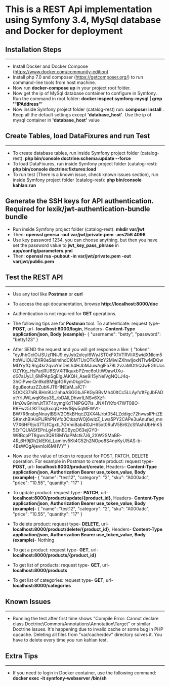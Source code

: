 # This is a REST Api implementation using Symfony 3.4, MySql database and Docker for deployment

## Installation Steps
----------------------
- Install Docker and Docker Compose (https://www.docker.com/community-edition).
- Install php 7.0 and composer (https://getcomposer.org/) to run command-line tools from host machine.
- Now run **docker-compose up** in your project root folder.
- Now get the ip of MySql database container to configure in Symfony. Run the command in root folder: **docker inspect symfony-mysql | grep '"IPAddress"'**
- Now inside Symfony project folder (catalog-rest) run: **composer install** . Keep all the default settings except **'database_host'**. Use the ip of mysql container in **'database_host'** value

## Create Tables, load DataFixures and run Test
-------------------------------------------------
- To create database tables, run inside Symfony project folder (catalog-rest): **php bin/console doctrine:schema:update --force**
- To load DataFixures, run inside Symfony project folder (catalog-rest): **php bin/console doctrine:fixtures:load**
- To run test (There is a known issue, check known issues section), run inside Symfony project folder (catalog-rest): **php bin/console kahlan:run**

## Generate the SSH keys for API authentication. Required for **lexik/jwt-authentication-bundle bundle**
- Run inside Symfony project folder (catalog-rest): **mkdir var/jwt**
- Then: **openssl genrsa -out var/jwt/private.pem -aes256 4096**
- Use key password 1234, you can choose anything, but then you have set the password value to **jwt_key_pass_phrase** in **app/config/parameters.yml**
- Then: **openssl rsa -pubout -in var/jwt/private.pem -out var/jwt/public.pem**

## Test the REST API
----------------------------
- Use any tool like **Postman** or **curl**
- To access the api documentation, browse **http://localhost:8000/doc**
- Authentication is not required for **GET** operations. 
- The following tips are for **Postman** tool. To authenticate: request type- **POST**, url- **localhost:8000/login**, Headers- **Content-Type application/json**,
**Body (example)**- {
    "username": "betty",
    "password": "betty123"
}
- After SEND the request and you will get response a like: 
{
    "token": "eyJhbGciOiJSUzI1NiJ9.eyJyb2xlcyI6WyJST0xFX1VTRVIiXSwidXNlcm5hbWUiOiJiZXR0eSIsImlhdCI6MTUxOTk1MzY2MiwiZXhwIjoxNTIwMDQwMDYyfQ.Rrg4kr2qvoYmDeLh4HJbMJuwAglFa79L2vzaMOthQJwEGhUcsOZYKg_HsParjRU8SjVXR1IquxbPZmc6oUtW9awUXu-dG7aUyL1_6MPApSgElgJAKQH_Aae9i15yNelVgNQLJ4q-3hOiPweiQn9kdBMtjpfGRym0kglrOx-8guBeotuzZZubKJT6r1NEaM_aICT-SOCK37hRLBHn9Uc1nhaASGGbJiFKGyBBvMh40ltCc5LLAyfo1tFgJbFADxtYrIJWLwqK6os3S_rbDAlLDhwrlLNSv6Xzf-HmXwGnlnnJtTXT4xymgKdTNiPGQ7ls_JNX1YKfo47WT08O-R8Fwz5L92TkqSxcqQHHvfBjw5qMEWVt-BW7R6nsbgNnuyIBSiV2O5kBHqcZQXX4IJrbt054LZddigc72hvwsIPhtZESKmxhBIAlxPiJRhPNVfo3CtkazWOj6wIzZ_Lwa5PY2CAPe3uAnufad_mnV7X6HF9jo37TzfCgxtL7GVmiBab4t0JH65xt0RulV5Br62cSfAshUbHnK55ErTQUiASfEPnLg4n6hEDByqO63ejGY0-WRBcpPT8gwv3QR1BMYiaPMctk7J6_2XW2SMaBR-4R_6H9jDh2kIEKd_Lamlov5Kt4G52h2NOpo8S4npKyUl5AS-b-4BsWOgAjevnIoI6MHVY"
}

- Now use the value of token to request for POST, PATCH, DELETE operation. For example in Postman to create product: request type- **POST**, url- **localhost:8000/product/create**, Headers- **Content-Type application/json**,
**Authorization Bearer use_token_value**,
**Body (example)**- {
    "name": "test12",
    "category": "2",
    "sku": "A000adc",
    "price": "10.55",
    "quantity": "17"
}

- To update product: request type- **PATCH**, url- **localhost:8000/product/update/{product_id}**, Headers- **Content-Type application/json**,
**Authorization Bearer use_token_value**,
**Body (example)**- {
    "name": "test12",
    "category": "2",
    "sku": "A000adc",
    "price": "10.55",
    "quantity": "17"
}

- To delete product: request type- **DELETE**, url- **localhost:8000/product/delete/{product_id}**, Headers- **Content-Type application/json**,
**Authorization Bearer use_token_value**,
**Body (example)**- Nothing

- To get a product: request type- **GET**, url- **localhost:8000/products/{product_id}**
- To get list of products: request type- **GET**, url- **localhost:8000/products**
- To get list of categories: request type- **GET**, url- **localhost:8000/categories**

## Known Issues
----------------------------
- Running the test after first time shows "Compile Error: Cannot declare class Doctrine\Common\Annotations\Annotation\Target" or similar Doctrine issues. 
It's happening due to invalid cache or some bug in PHP opcache. Deleting all files from "var/cache/dev" directory solves it. You have to delete every 
time you run kahlan test.

## Extra Tips
-----------------
- If you need to login in Docker container, use the following command: **docker exec -it symfony-webserver /bin/sh** 